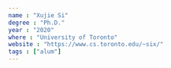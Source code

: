 ```yaml
---
name : "Xujie Si"
degree : "Ph.D."
year : "2020"
where : "University of Toronto"
website : "https://www.cs.toronto.edu/~six/"
tags : ["alum"]
---
```

